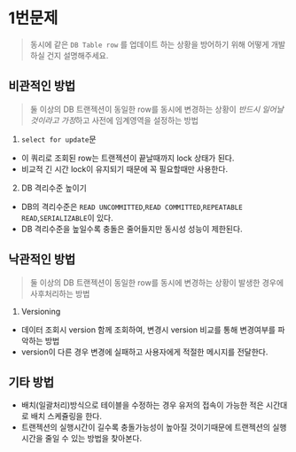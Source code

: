 # 1번문제
> 동시에 같은 `DB Table row` 를 업데이트 하는 상황을 방어하기 위해 어떻게 개발하실 건지 설명해주세요.

## 비관적인 방법
> 둘 이상의 DB 트랜젝션이 동일한 row를 동시에 변경하는 상황이 *반드시 일어날 것이라고 가정*하고 사전에 임계영역을 설정하는 방법
1) `select for update`문
  - 이 쿼리로 조회된 row는 트랜젝션이 끝날때까지 lock 상태가 된다.
  - 비교적 긴 시간 lock이 유지되기 때문에 꼭 필요할때만 사용한다.
2) DB 격리수준 높이기
  - DB의 격리수준은 `READ UNCOMMITTED`,`READ COMMITTED`,`REPEATABLE READ`,`SERIALIZABLE`이 있다.
  - DB 격리수준을 높일수록 충돌은 줄어들지만 동시성 성능이 제한된다.  

## 낙관적인 방법 
> 둘 이상의 DB 트랜젝션이 동일한 row를 동시에 변경하는 상황이 발생한 경우에 사후처리하는 방법
1) Versioning
  - 데이터 조회시 version 함께 조회하여, 변경시 version 비교를 통해 변경여부를 파악하는 방법
  - version이 다른 경우 변경에 실패하고 사용자에게 적절한 메시지를 전달한다. 


## 기타 방법 
- 배치(일괄처리)방식으로 테이블을 수정하는 경우 유저의 접속이 가능한 적은 시간대로 배치 스케쥴링을 한다. 
- 트랜젝션의 실행시간이 길수록 충돌가능성이 높아질 것이기때문에 트랜젝션의 실행시간을 줄일 수 있는 방법을 찾아본다.
